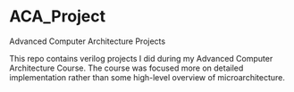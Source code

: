 # ACA_Project
Advanced Computer Architecture Projects 

This repo contains verilog projects I did during my Advanced Computer Architecture Course. The course was 
focused more on detailed implementation rather than some high-level overview of microarchitecture.
